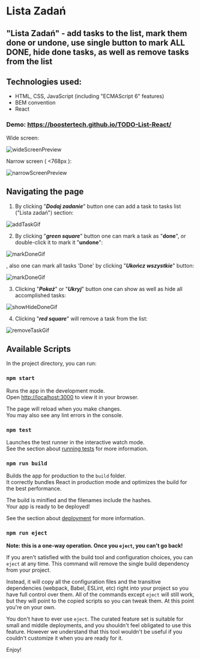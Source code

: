 # Lista Zadań
## "Lista Zadań" - add tasks to the list, mark them done or undone, use single button to mark ALL DONE, hide done tasks, as well as remove tasks from the list
## Technologies used:
- HTML, CSS, JavaScript (including "ECMAScript 6" features)
- BEM convention
- React

### Demo: https://boostertech.github.io/TODO-List-React/
Wide screen:

![wideScreenPreview](https://github.com/BoosterTech/TODO-List-React/blob/6d5a8e4794e0ce717578afbdf9f3ba374acab5e6/images/previewPC.png) 

Narrow screen ( <768px ):

![narrowScreenPreview](https://github.com/BoosterTech/TODO-List-React/blob/6d5a8e4794e0ce717578afbdf9f3ba374acab5e6/images/previewMobile.png)


## Navigating the page
1. By clicking "***Dodaj zadanie***" button one can add a task to tasks list ("Lista zadań") section:

![addTaskGif](https://github.com/BoosterTech/TODO-List-React/blob/6d5a8e4794e0ce717578afbdf9f3ba374acab5e6/images/addingTask.gif)

2. By clicking "***green square***" button one can mark a task as "**done**", or double-click it to mark it "**undone**":

![markDoneGif](https://github.com/BoosterTech/TODO-List-React/blob/6d5a8e4794e0ce717578afbdf9f3ba374acab5e6/images/markingTaskDoneClick.gif)

, also one can mark all tasks 'Done' by clicking  "***Ukończ wszystkie***" button:

![markDoneGif](https://github.com/BoosterTech/TODO-List-React/blob/6d5a8e4794e0ce717578afbdf9f3ba374acab5e6/images/markingTaskDoneBtn.gif)

3. Clicking "***Pokaż***" or "***Ukryj***" button one can show as well as hide all accomplished tasks:

![showHideDoneGif](https://github.com/BoosterTech/TODO-List-React/blob/6d5a8e4794e0ce717578afbdf9f3ba374acab5e6/images/hiddingDoneTask.gif)

4. Clicking "***red square***" will remove a task from the list:

![removeTaskGif](https://github.com/BoosterTech/TODO-List-React/blob/6d5a8e4794e0ce717578afbdf9f3ba374acab5e6/images/removingTask.gif)

## Available Scripts

In the project directory, you can run:

### `npm start`

Runs the app in the development mode.\
Open [http://localhost:3000](http://localhost:3000) to view it in your browser.

The page will reload when you make changes.\
You may also see any lint errors in the console.

### `npm test`

Launches the test runner in the interactive watch mode.\
See the section about [running tests](https://facebook.github.io/create-react-app/docs/running-tests) for more information.

### `npm run build`

Builds the app for production to the `build` folder.\
It correctly bundles React in production mode and optimizes the build for the best performance.

The build is minified and the filenames include the hashes.\
Your app is ready to be deployed!

See the section about [deployment](https://facebook.github.io/create-react-app/docs/deployment) for more information.

### `npm run eject`

**Note: this is a one-way operation. Once you `eject`, you can't go back!**

If you aren't satisfied with the build tool and configuration choices, you can `eject` at any time. This command will remove the single build dependency from your project.

Instead, it will copy all the configuration files and the transitive dependencies (webpack, Babel, ESLint, etc) right into your project so you have full control over them. All of the commands except `eject` will still work, but they will point to the copied scripts so you can tweak them. At this point you're on your own.

You don't have to ever use `eject`. The curated feature set is suitable for small and middle deployments, and you shouldn't feel obligated to use this feature. However we understand that this tool wouldn't be useful if you couldn't customize it when you are ready for it.

Enjoy!
